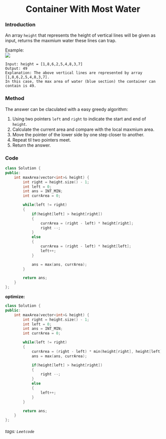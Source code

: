 <center><h1>Container With Most Water</h1></center>

### Introduction
An array `height` that represents the height of vertical lines will be given as input, returns the maxmium water these lines can trap.

Example:  
![](https://hackmd.io/_uploads/SJJoV5Cxn.png)
```
Input: height = [1,8,6,2,5,4,8,3,7]
Output: 49
Explanation: The above vertical lines are represented by array [1,8,6,2,5,4,8,3,7]. 
In this case, the max area of water (blue section) the container can contain is 49.
```

### Method
The answer can be claculated with a easy greedy algorithm:
1. Using two pointers `left` and `right` to indicate the start and end of `height`.
2. Calculate the current area and compare with the local maxmium area.
3. Move the pointer of the lower side by one step closer to another.
4. Repeat til two pointers meet.
5. Return the answer.

### Code
```cpp
class Solution {
public:
    int maxArea(vector<int>& height) {
        int right = height.size() - 1;
        int left = 0;
        int ans = INT_MIN;
        int currArea = 0;

        while(left != right)
        {
            if(height[left] > height[right])
            {
                currArea = (right - left) * height[right];
                right --;
            }
            else
            {
                currArea = (right - left) * height[left];
                left++;
            }

            ans = max(ans, currArea);
        }

        return ans;
    }
};
```

**optimize:**  
```cpp
class Solution {
public:
    int maxArea(vector<int>& height) {
        int right = height.size() - 1;
        int left = 0;
        int ans = INT_MIN;
        int currArea = 0;

        while(left != right)
        {
            currArea = (right - left) * min(height[right], height[left]);
            ans = max(ans, currArea);

            if(height[left] > height[right])
            {
                right --;
            }
            else
            {
                left++;
            }
        }

        return ans;
    }
};
```

###### tags: `Leetcode`